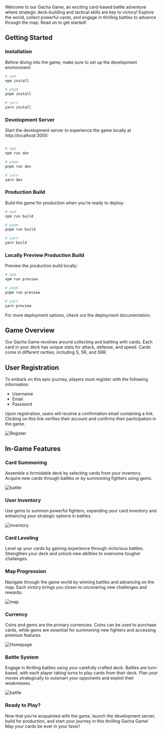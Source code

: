 Welcome to our Gacha Game, an exciting card-based battle adventure where strategic deck-building and tactical skills are key to victory! Explore the world, collect powerful cards, and engage in thrilling battles to advance through the map. Read on to get started!

## Getting Started

### Installation

Before diving into the game, make sure to set up the development environment:

```bash
# npm
npm install

# pnpm
pnpm install

# yarn
yarn install
```

### Development Server

Start the development server to experience the game locally at http://localhost:3000:

```bash

# npm
npm run dev

# pnpm
pnpm run dev

# yarn
yarn dev
```

### Production Build

Build the game for production when you're ready to deploy:

```bash
# npm
npm run build

# pnpm
pnpm run build

# yarn
yarn build
```

### Locally Preview Production Build

Preview the production build locally:

```bash
# npm
npm run preview

# pnpm
pnpm run preview

# yarn
yarn preview
```

For more deployment options, check out the deployment documentation.

## Game Overview

Our Gacha Game revolves around collecting and battling with cards. Each card in your deck has unique stats for attack, defense, and speed. Cards come in different rarities, including S, SR, and SRR.

## User Registration

To embark on this epic journey, players must register with the following information:

<ul>
    <li>Username</li>
    <li>Email</li>
    <li>Password</li>
</ul>

Upon registration, users will receive a confirmation email containing a link. Clicking on this link verifies their account and confirms their participation in the game.

<img src="https://github.com/Nizi7582/gacha-game/assets/87717065/bb0648f5-974d-40c8-a5f8-b9f2dace7f4a" alt="Register"/>

## In-Game Features

### Card Summoning

Assemble a formidable deck by selecting cards from your inventory. Acquire new cards through battles or by summoning fighters using gems.

<img src="https://github.com/Nizi7582/gacha-game/assets/87717065/c706446a-51bd-4f1a-b483-a20161050e71" alt="battle" />


### User Inventory

Use gems to summon powerful fighters, expanding your card inventory and enhancing your strategic options in battles.

<img src="https://github.com/Nizi7582/gacha-game/assets/87717065/25e22c2f-87ec-4900-b4ed-c0078886c198" alt="inventory" />

### Card Leveling

Level up your cards by gaining experience through victorious battles. Strengthen your deck and unlock new abilities to overcome tougher challenges.

### Map Progression

Navigate through the game world by winning battles and advancing on the map. Each victory brings you closer to uncovering new challenges and rewards.

<img src="https://github.com/Nizi7582/gacha-game/assets/87717065/6e562b97-cd86-4eb7-8db4-ec5f67465fd4" alt="map"/>

### Currency

Coins and gems are the primary currencies. Coins can be used to purchase cards, while gems are essential for summoning new fighters and accessing premium features.

<img src="https://github.com/Nizi7582/gacha-game/assets/87717065/37b74604-28e1-41a0-8be0-aed34598d367" alt="Homepage"/>

### Battle System

Engage in thrilling battles using your carefully crafted deck. Battles are turn-based, with each player taking turns to play cards from their deck. Plan your moves strategically to outsmart your opponents and exploit their weaknesses.

![battle](https://github.com/Nizi7582/gacha-game/assets/87717065/144babb5-5816-4e8c-a188-ce8278e3193e)

### Ready to Play?
Now that you're acquainted with the game, launch the development server, build for production, and start your journey in this thrilling Gacha Game! May your cards be ever in your favor!
